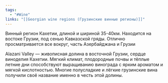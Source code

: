 ```yaml
---
tags:
  - "#Wine"
links: "[[Georgian wine regions (Грузинские винные регионы)]]"
---
```

Винный регион Кахетии, длиной и шириной 35-40км.
Находится на востоке Грузии, под сенью Кавказской гряды.
Отлично просматривается все вокруг, часть Азербайджана и Грузии

Alazani Valley — живописная долина в восточной Грузии, сердце виноделия Кахетии. Мягкий климат, плодородные почвы и тёплые летние дни способствуют выращиванию винограда с ярким ароматом и мягкой кислотностью. Многие полусладкие и лёгкие грузинские вина получили своё название именно в честь этой долины.